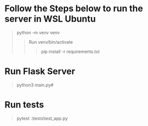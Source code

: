 # Follow the Steps below to run the server in WSL Ubuntu

> python -m venv venv
>
> > Run venv/bin/activate
> >
> > > pip install -r requirements.txt

# Run Flask Server

> python3 main.py#

# Run tests

> pytest .\tests\test_app.py
